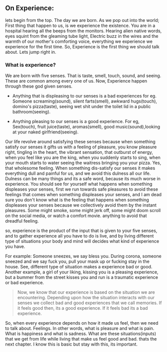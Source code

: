 ## On Experience:
lets begin from the top. The day we are born.
As we pop out into the world; First thing that happen to us, is we experience the existence. You are in a hospital hearing all the beeps from the monitors. Hearing alien native words, eyes squint from the gleaming tube light, Electric buzz in the wires and the warmth of our mother's comforting voice, everything we experience we experience for the first time. So, Experience is the first thing we should talk about. Lets jump right in.

### What is experience?
We are born with five senses. That is taste, smell, touch, sound, and seeing. These are common among every one of us. Now, Experience happen through these god given senses. 
* Anything that is displeasing to our senses is a bad experiences for eg. Someone screaming(sound), silent farts(smell), awkward hugs(touch), domino's pizza(taste), seeing wet shit under the toilet lid in a public bathroom(seeing).

* Anything pleasing to our senses is a good experience. For eg, Sex(touch), fruit juice(taste), aromas(smell), good music(sound),looking at your naked girlfriend(seeing).

Our life revolve around satisfying these senses because when something satisfy our senses it gifts us with a feeling of pleasure, you know pleasure right, tingling in the heart, the vibrant sensation, that outburst of energy, when you feel like you are the king, when you suddenly starts to sing, when your mouth starts to water seeing the waitress bringing you your pizza. Yes, that wholesome feeling. 
 When something dis-satisfy our senses it makes everything dull and painful for us, and we avoid this dulness all our life. Dulness can be many things and its a safe word, because its much worse in experience. You should see for yourself what happens when something displeases your senses, first we run towards safe pleasures to avoid these feelings that comes when something displeases your senses, and I am dead sure you don't know what is the feeling that happens when something displeases your senses because we collectively avoid them by the instant pleasures. Some might smoke, some might jerk off, some might doom scroll on the social media, or watch a comfort movie. anything to avoid that dreadful feeling.

so, experience is the product of the input that is given to your five senses, and to gather experience all you have to do is live, and by living different type of situations your body and mind will decides what kind of experience you have.

For example: Someone sneezes, we say bless you. During corona, someone sneezed and we say fuck you, pull your mask up or fucking stay in the house.
See, different type of situation makes a experience bad or good.
Another example, a girl of your liking, kissing you is a pleasing experience, but a bummer from the street kisses you and run is a traumatic experience or bad experience.
> Now, we know that our experience is based on the situation we are encountering. Depending upon how the situation interacts with our senses we collect bad and good experiences that we call memories. If it feels good then, its a good experience. If it feels bad its a bad experience.

So, when every experience depends on how it made us feel, then we need to talk about. Feelings. In other words, what is pleasure and what is pain. What is happiness and what is sadness. What are these situations(inputs) that we get from life while living that make us feel good and bad. thats the next chapter. I know this is basic but stay with this, its important.










